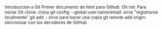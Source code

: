 Introduccion a Git
Primer documento de html para Github.
Git init: Para iniciar
Git clone: clona
git config --global user.name/email: sirve "registrarse localmente"
git add .: sirve para hacer una copia
git remote add origin: sincronizar con los dervidores de GitHub
